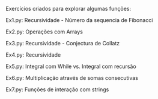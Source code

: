 Exercícios criados para explorar algumas funções:

Ex1.py: Recursividade - Número da sequencia de Fibonacci

Ex2.py: Operações com Arrays

Ex3.py: Recursividade - Conjectura de Collatz

Ex4.py: Recursividade

Ex5.py: Integral com While vs. Integral com recursão

Ex6.py: Multiplicação através de somas consecutivas

Ex7.py: Funções de interação com strings
